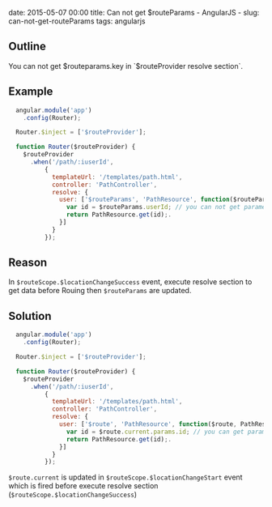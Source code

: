 date: 2015-05-07 00:00
title: Can not get $routeParams - AngularJS - 
slug: can-not-get-routeParams
tags: angularjs

## Outline

You can not get $routeparams.key in `$routeProvider resolve section`.

## Example

```js
  angular.module('app')
    .config(Router);

  Router.$inject = ['$routeProvider'];

  function Router($routeProvider) {
    $routeProvider
      .when('/path/:iuserId',
          {
            templateUrl: '/templates/path.html',
            controller: 'PathController',
            resolve: {
              user: ['$routeParams', 'PathResource', function($routeParams, PathResource) {
                var id = $routeParams.userId; // you can not get parameter from $routeProvider
                return PathResource.get(id);.
              }]
            }
          });
```

## Reason

In `$routeScope.$locationChangeSuccess` event, execute resolve section to get data before Rouing then `$routeParams` are updated.

## Solution

```js
  angular.module('app')
    .config(Router);

  Router.$inject = ['$routeProvider'];

  function Router($routeProvider) {
    $routeProvider
      .when('/path/:iuserId',
          {
            templateUrl: '/templates/path.html',
            controller: 'PathController',
            resolve: {
              user: ['$route', 'PathResource', function($route, PathResource) {
                var id = $route.current.params.id; // you can get parameter from $route.current
                return PathResource.get(id);.
              }]
            }
          });
```

`$route.current` is updated in `$routeScope.$locationChangeStart` event which is fired before execute resolve section (`$routeScope.$locationChangeSuccess`)


 

